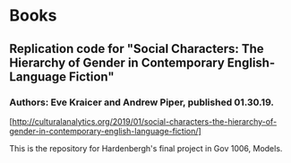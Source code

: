 # Books

## Replication code for "Social Characters: The Hierarchy of Gender in Contemporary English-Language Fiction"
### Authors: Eve Kraicer and Andrew Piper, published 01.30.19.
[http://culturalanalytics.org/2019/01/social-characters-the-hierarchy-of-gender-in-contemporary-english-language-fiction/] 

This is the repository for Hardenbergh's final project in Gov 1006, Models.
